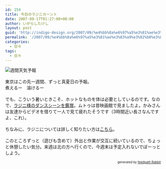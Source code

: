 ```yaml
---
id: 154
title: 今日のラジニカーント
date: 2007-09-17T01:27:00+00:00
author: いがらしたけし
layout: post
guid: 'http://indigo-design.org/2007/09/%e4%bb%8a%e6%97%a5%e3%81%ae%e3%83%a9%e3%82%b8%e3%83%8b%e3%82%ab%e3%83%bc%e3%83%b3%e3%83%88/'
permalink: '/2007/09/%e4%bb%8a%e6%97%a5%e3%81%ae%e3%83%a9%e3%82%b8%e3%83%8b%e3%82%ab%e3%83%bc%e3%83%b3%e3%83%88/'
categories:
  - 日々
tags:
  - 日々
---
```

<img src="http://art5.photozou.jp/bin/photo/4984911/org.bin?m=1190538358" alt="週間天気予報" border="0"><br /><br />東京はこの先一週間、ずっと真夏日の予報。<br />煮えるー　溶けるー<br /><br />でも、こういう暑いときこそ、ホットなものを体は必要としているのです。なので、<a href="http://jp.youtube.com/watch?v=0Q96Jl-EqOg">ラジニ様のダンスシーンを鑑賞</a>。ムトゥは昔映画館で見ましたよ。かみさんは友達からビデオを借りて一人で見て疲れたそうです（3時間近い長さなんですよ、これ）。<br /><br />ちなみに、ラジニについては詳しく知りたい方は<a href="http://www.rajini.jp/">こちら</a>。<br /><br />このところずっと（遊びも含めて）外出と作業が交互に続いているので、ちょっと休憩したい気分。来週は北の方へ行くので、今週末は予定入れないでぼーっとしよう。<!--feedpath info start--><div style="text-align: right;font-size: 10px">&nbsp;&nbsp;<span>generated by <a href="http://feedpath.jp" title="feedpath Rabbit" target="_blank">feedpath Rabbit</a></span></div><!--feedpath info end-->